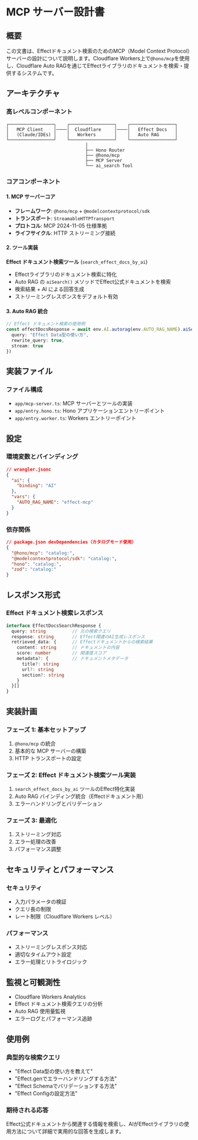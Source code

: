 # MCP サーバー設計書

## 概要

この文書は、Effectドキュメント検索のためのMCP（Model Context Protocol）サーバーの設計について説明します。Cloudflare Workers上で`@hono/mcp`を使用し、Cloudflare Auto RAGを通じてEffectライブラリのドキュメントを検索・提供するシステムです。

## アーキテクチャ

### 高レベルコンポーネント

```
┌─────────────────┐    ┌─────────────────┐    ┌─────────────────┐
│   MCP Client    │────│  Cloudflare     │────│   Effect Docs   │
│   (Claude/IDEs) │    │   Workers       │    │   Auto RAG      │
└─────────────────┘    └─────────────────┘    └─────────────────┘
                              │
                              ├── Hono Router
                              ├── @hono/mcp
                              ├── MCP Server
                              └── ai_search Tool
```

### コアコンポーネント

#### 1. MCP サーバーコア

- **フレームワーク**: `@hono/mcp` + `@modelcontextprotocol/sdk`
- **トランスポート**: `StreamableHTTPTransport`
- **プロトコル**: MCP 2024-11-05 仕様準拠
- **ライフサイクル**: HTTP ストリーミング接続

#### 2. ツール実装

**Effect ドキュメント検索ツール** (`search_effect_docs_by_ai`)

- Effectライブラリのドキュメント検索に特化
- Auto RAG の `aiSearch()` メソッドでEffect公式ドキュメントを検索
- 検索結果 + AI による回答生成
- ストリーミングレスポンスをデフォルト有効

#### 3. Auto RAG 統合

```typescript
// Effect ドキュメント検索の使用例
const effectDocsResponse = await env.AI.autorag(env.AUTO_RAG_NAME).aiSearch({
  query: "Effect Data型の使い方",
  rewrite_query: true,
  stream: true
})
```

## 実装ファイル

### ファイル構成

- `app/mcp-server.ts`: MCP サーバーとツールの実装
- `app/entry.hono.ts`: Hono アプリケーションエントリーポイント
- `app/entry.worker.ts`: Workers エントリーポイント

## 設定

### 環境変数とバインディング

```json
// wrangler.jsonc
{
  "ai": {
    "binding": "AI"
  },
  "vars": {
    "AUTO_RAG_NAME": "effect-mcp"
  }
}
```

### 依存関係

```json
// package.json devDependencies（カタログモード使用）
{
  "@hono/mcp": "catalog:",
  "@modelcontextprotocol/sdk": "catalog:",
  "hono": "catalog:",
  "zod": "catalog:"
}
```

## レスポンス形式

### Effect ドキュメント検索レスポンス

```typescript
interface EffectDocsSearchResponse {
  query: string          // 元の検索クエリ
  response: string       // Effect関連のAI生成レスポンス
  retrieved_data: {      // Effectドキュメントからの検索結果
    content: string      // ドキュメントの内容
    score: number        // 関連度スコア
    metadata?: {         // ドキュメントメタデータ
      title?: string
      url?: string
      section?: string
    }
  }[]
}
```

## 実装計画

### フェーズ 1: 基本セットアップ

1. `@hono/mcp` の統合
2. 基本的な MCP サーバーの構築
3. HTTP トランスポートの設定

### フェーズ 2: Effect ドキュメント検索ツール実装

1. `search_effect_docs_by_ai` ツールのEffect特化実装
2. Auto RAG バインディング統合（Effectドキュメント用）
3. エラーハンドリングとバリデーション

### フェーズ 3: 最適化

1. ストリーミング対応
2. エラー処理の改善
3. パフォーマンス調整

## セキュリティとパフォーマンス

### セキュリティ

- 入力パラメータの検証
- クエリ長の制限
- レート制限（Cloudflare Workers レベル）

### パフォーマンス

- ストリーミングレスポンス対応
- 適切なタイムアウト設定
- エラー処理とリトライロジック

## 監視と可観測性

- Cloudflare Workers Analytics
- Effect ドキュメント検索クエリの分析
- Auto RAG 使用量監視
- エラーログとパフォーマンス追跡

## 使用例

### 典型的な検索クエリ

- "Effect Data型の使い方を教えて"
- "Effect.genでエラーハンドリングする方法"
- "Effect Schemaでバリデーションする方法"
- "Effect Configの設定方法"

### 期待される応答

Effect公式ドキュメントから関連する情報を検索し、AIがEffectライブラリの使用方法について詳細で実用的な回答を生成します。
